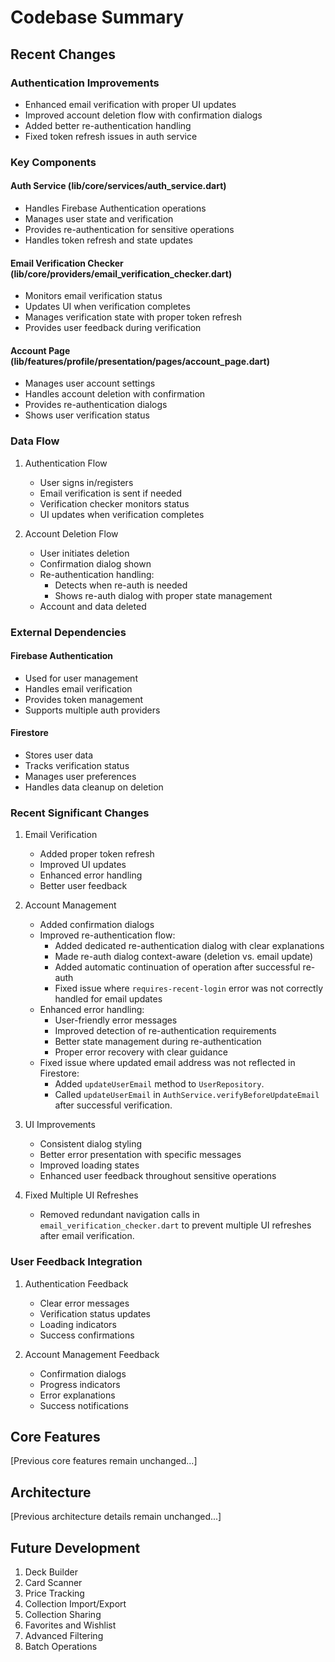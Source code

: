 # Codebase Summary

## Recent Changes

### Authentication Improvements

- Enhanced email verification with proper UI updates
- Improved account deletion flow with confirmation dialogs
- Added better re-authentication handling
- Fixed token refresh issues in auth service

### Key Components

#### Auth Service (lib/core/services/auth_service.dart)

- Handles Firebase Authentication operations
- Manages user state and verification
- Provides re-authentication for sensitive operations
- Handles token refresh and state updates

#### Email Verification Checker (lib/core/providers/email_verification_checker.dart)

- Monitors email verification status
- Updates UI when verification completes
- Manages verification state with proper token refresh
- Provides user feedback during verification

#### Account Page (lib/features/profile/presentation/pages/account_page.dart)

- Manages user account settings
- Handles account deletion with confirmation
- Provides re-authentication dialogs
- Shows user verification status

### Data Flow

1. Authentication Flow
   - User signs in/registers
   - Email verification is sent if needed
   - Verification checker monitors status
   - UI updates when verification completes

2. Account Deletion Flow
   - User initiates deletion
   - Confirmation dialog shown
   - Re-authentication handling:
     - Detects when re-auth is needed
     - Shows re-auth dialog with proper state management
   - Account and data deleted

### External Dependencies

#### Firebase Authentication

- Used for user management
- Handles email verification
- Provides token management
- Supports multiple auth providers

#### Firestore

- Stores user data
- Tracks verification status
- Manages user preferences
- Handles data cleanup on deletion

### Recent Significant Changes

1. Email Verification
   - Added proper token refresh
   - Improved UI updates
   - Enhanced error handling
   - Better user feedback

2. Account Management
   - Added confirmation dialogs
   - Improved re-authentication flow:
     - Added dedicated re-authentication dialog with clear explanations
     - Made re-auth dialog context-aware (deletion vs. email update)
     - Added automatic continuation of operation after successful re-auth
     - Fixed issue where `requires-recent-login` error was not correctly handled for email updates
   - Enhanced error handling:
     - User-friendly error messages
     - Improved detection of re-authentication requirements
     - Better state management during re-authentication
     - Proper error recovery with clear guidance
   - Fixed issue where updated email address was not reflected in Firestore:
     - Added `updateUserEmail` method to `UserRepository`.
     - Called `updateUserEmail` in `AuthService.verifyBeforeUpdateEmail` after successful verification.

3. UI Improvements
   - Consistent dialog styling
   - Better error presentation with specific messages
   - Improved loading states
   - Enhanced user feedback throughout sensitive operations

4. Fixed Multiple UI Refreshes
   - Removed redundant navigation calls in `email_verification_checker.dart` to prevent multiple UI refreshes after email verification.

### User Feedback Integration

1. Authentication Feedback
   - Clear error messages
   - Verification status updates
   - Loading indicators
   - Success confirmations

2. Account Management Feedback
   - Confirmation dialogs
   - Progress indicators
   - Error explanations
   - Success notifications

## Core Features

[Previous core features remain unchanged...]

## Architecture

[Previous architecture details remain unchanged...]

## Future Development

1. Deck Builder
2. Card Scanner
3. Price Tracking
4. Collection Import/Export
5. Collection Sharing
6. Favorites and Wishlist
7. Advanced Filtering
8. Batch Operations
